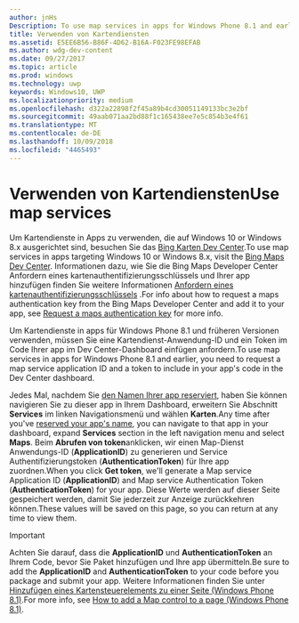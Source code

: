 ```yaml
---
author: jnHs
Description: To use map services in apps for Windows Phone 8.1 and earlier, you need a map service application ID and a token to include in your app's code. You can get this token in the Dev Center dashboard.
title: Verwenden von Kartendiensten
ms.assetid: E5EE6B56-B86F-4D62-B16A-F023FE98EFAB
ms.author: wdg-dev-content
ms.date: 09/27/2017
ms.topic: article
ms.prod: windows
ms.technology: uwp
keywords: Windows10, UWP
ms.localizationpriority: medium
ms.openlocfilehash: d322a22898f2f45a89b4cd30051149133bc3e2bf
ms.sourcegitcommit: 49aab071aa2bd88f1c165438ee7e5c854b3e4f61
ms.translationtype: MT
ms.contentlocale: de-DE
ms.lasthandoff: 10/09/2018
ms.locfileid: "4465493"
---
```

# <a name="use-map-services"></a><span data-ttu-id="bcfb9-103">Verwenden von Kartendiensten</span><span class="sxs-lookup"><span data-stu-id="bcfb9-103">Use map services</span></span>

<span data-ttu-id="bcfb9-104">Um Kartendienste in Apps zu verwenden, die auf Windows 10 or Windows 8.x ausgerichtet sind, besuchen Sie das [Bing Karten Dev Center](http://go.microsoft.com/fwlink/p/?LinkId=614880).</span><span class="sxs-lookup"><span data-stu-id="bcfb9-104">To use map services in apps targeting Windows 10 or Windows 8.x, visit the [Bing Maps Dev Center](http://go.microsoft.com/fwlink/p/?LinkId=614880).</span></span> <span data-ttu-id="bcfb9-105">Informationen dazu, wie Sie die Bing Maps Developer Center Anfordern eines kartenauthentifizierungsschlüssels und Ihrer app hinzufügen finden Sie weitere Informationen [Anfordern eines kartenauthentifizierungsschlüssels](../maps-and-location/authentication-key.md) .</span><span class="sxs-lookup"><span data-stu-id="bcfb9-105">For info about how to request a maps authentication key from the Bing Maps Developer Center and add it to your app, see [Request a maps authentication key](../maps-and-location/authentication-key.md) for more info.</span></span> 

<span data-ttu-id="bcfb9-106">Um Kartendienste in apps für Windows Phone 8.1 und früheren Versionen verwenden, müssen Sie eine Kartendienst-Anwendung-ID und ein Token im Code Ihrer app im Dev Center-Dashboard einfügen anfordern.</span><span class="sxs-lookup"><span data-stu-id="bcfb9-106">To use map services in apps for Windows Phone 8.1 and earlier, you need to request a map service application ID and a token to include in your app's code in the Dev Center dashboard.</span></span>

<span data-ttu-id="bcfb9-107">Jedes Mal, nachdem Sie [den Namen Ihrer app reserviert](create-your-app-by-reserving-a-name.md), haben Sie können navigieren Sie zu dieser app in Ihrem Dashboard, erweitern Sie Abschnitt **Services** im linken Navigationsmenü und wählen **Karten**.</span><span class="sxs-lookup"><span data-stu-id="bcfb9-107">Any time after you've [reserved your app's name](create-your-app-by-reserving-a-name.md), you can navigate to that app in your dashboard, expand **Services** section in the left navigation menu and select **Maps**.</span></span> <span data-ttu-id="bcfb9-108">Beim **Abrufen von token**anklicken, wir einen Map-Dienst Anwendungs-ID (**ApplicationID**) zu generieren und Service Authentifizierungstoken (**AuthenticationToken**) für Ihre app zuordnen.</span><span class="sxs-lookup"><span data-stu-id="bcfb9-108">When you click **Get token**, we'll generate a Map service Application ID (**ApplicationID**) and Map service Authentication Token (**AuthenticationToken**) for your app.</span></span> <span data-ttu-id="bcfb9-109">Diese Werte werden auf dieser Seite gespeichert werden, damit Sie jederzeit zur Anzeige zurückkehren können.</span><span class="sxs-lookup"><span data-stu-id="bcfb9-109">These values will be saved on this page, so you can return at any time to view them.</span></span>

> [!IMPORTANT]
> <span data-ttu-id="bcfb9-110">Achten Sie darauf, dass die **ApplicationID** und **AuthenticationToken** an Ihrem Code, bevor Sie Paket hinzufügen und Ihre app übermitteln.</span><span class="sxs-lookup"><span data-stu-id="bcfb9-110">Be sure to add the **ApplicationID** and **AuthenticationToken** to your code before you package and submit your app.</span></span> <span data-ttu-id="bcfb9-111">Weitere Informationen finden Sie unter [Hinzufügen eines Kartensteuerelements zu einer Seite (Windows Phone 8.1)](http://go.microsoft.com/fwlink/p/?LinkId=614882).</span><span class="sxs-lookup"><span data-stu-id="bcfb9-111">For more info, see [How to add a Map control to a page (Windows Phone 8.1)](http://go.microsoft.com/fwlink/p/?LinkId=614882).</span></span>

 

 




